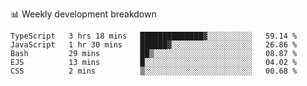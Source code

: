 📊 Weekly development breakdown
<!--START_SECTION:waka-->
```text
TypeScript   3 hrs 18 mins   ██████████████▓░░░░░░░░░░   59.14 % 
JavaScript   1 hr 30 mins    ██████▓░░░░░░░░░░░░░░░░░░   26.86 % 
Bash         29 mins         ██▒░░░░░░░░░░░░░░░░░░░░░░   08.87 % 
EJS          13 mins         █░░░░░░░░░░░░░░░░░░░░░░░░   04.02 % 
CSS          2 mins          ▒░░░░░░░░░░░░░░░░░░░░░░░░   00.68 % 
```
<!--END_SECTION:waka-->

